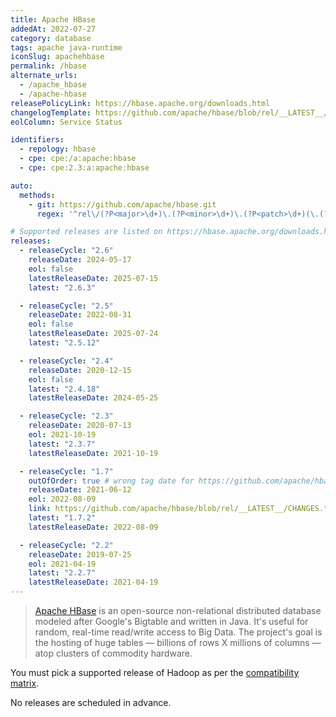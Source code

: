```yaml
---
title: Apache HBase
addedAt: 2022-07-27
category: database
tags: apache java-runtime
iconSlug: apachehbase
permalink: /hbase
alternate_urls:
  - /apache_hbase
  - /apache-hbase
releasePolicyLink: https://hbase.apache.org/downloads.html
changelogTemplate: https://github.com/apache/hbase/blob/rel/__LATEST__/RELEASENOTES.md
eolColumn: Service Status

identifiers:
  - repology: hbase
  - cpe: cpe:/a:apache:hbase
  - cpe: cpe:2.3:a:apache:hbase

auto:
  methods:
    - git: https://github.com/apache/hbase.git
      regex: '^rel\/(?P<major>\d+)\.(?P<minor>\d+)\.(?P<patch>\d+)(\.(?P<tiny>\d+))?$'

# Supported releases are listed on https://hbase.apache.org/downloads.html
releases:
  - releaseCycle: "2.6"
    releaseDate: 2024-05-17
    eol: false
    latestReleaseDate: 2025-07-15
    latest: "2.6.3"

  - releaseCycle: "2.5"
    releaseDate: 2022-08-31
    eol: false
    latestReleaseDate: 2025-07-24
    latest: "2.5.12"

  - releaseCycle: "2.4"
    releaseDate: 2020-12-15
    eol: false
    latest: "2.4.18"
    latestReleaseDate: 2024-05-25

  - releaseCycle: "2.3"
    releaseDate: 2020-07-13
    eol: 2021-10-19
    latest: "2.3.7"
    latestReleaseDate: 2021-10-19

  - releaseCycle: "1.7"
    outOfOrder: true # wrong tag date for https://github.com/apache/hbase/releases/tag/rel%2F1.7.0
    releaseDate: 2021-06-12
    eol: 2022-08-09
    link: https://github.com/apache/hbase/blob/rel/__LATEST__/CHANGES.txt
    latest: "1.7.2"
    latestReleaseDate: 2022-08-09

  - releaseCycle: "2.2"
    releaseDate: 2019-07-25
    eol: 2021-04-19
    latest: "2.2.7"
    latestReleaseDate: 2021-04-19
---
```


> [Apache HBase](https://hbase.apache.org/) is an open-source non-relational distributed database
> modeled after Google's Bigtable and written in Java. It's useful for random, real-time read/write
> access to Big Data. The project's goal is the hosting of huge tables — billions of rows X
> millions of columns — atop clusters of commodity hardware.

You must pick a supported release of Hadoop as per the [compatibility matrix](https://hbase.apache.org/book.html#hadoop).

No releases are scheduled in advance.
